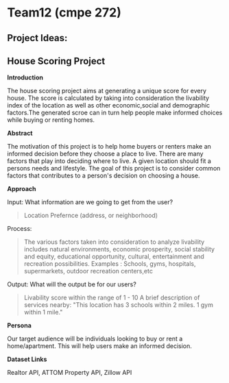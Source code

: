 # Team12 (cmpe 272)
Project Ideas:
-------------

House Scoring Project
---------------------

**Introduction**

The house scoring project aims at generating a unique score for every house. The score is calculated by taking into consideration the livability index of the location as well as other economic,social and demographic factors.The generated scroe can in turn help people make informed choices while buying or renting homes.

**Abstract**

The motivation of this project is to help home buyers or renters make an informed decision before they choose a place to live. There are many factors that play into deciding where to live. A given location should fit a persons needs and lifestyle. The goal of this project is to consider common factors that contributes to a person's decision on choosing a house.

**Approach**

Input: What information are we going to get from the user? 
> Location Prefernce (address, or neighborhood)

Process:
> The various factors taken into consideration to analyze livability includes natural environments, economic prosperity, social stability and equity, educational opportunity, cultural, entertainment and recreation possibilities.
> Examples : Schools, gyms, hospitals, supermarkets, outdoor recreation centers,etc

Output: What will the output be for our users?
> Livability score within the range of 1 - 10 
> A brief description of services nearby: "This location has 3 schools within 2 miles. 1 gym within 1 mile."

**Persona**

Our target audience will be individuals looking to buy or rent a home/apartment. This will help users make an informed decision.

**Dataset Links**

Realtor API, ATTOM Property API, Zillow API



